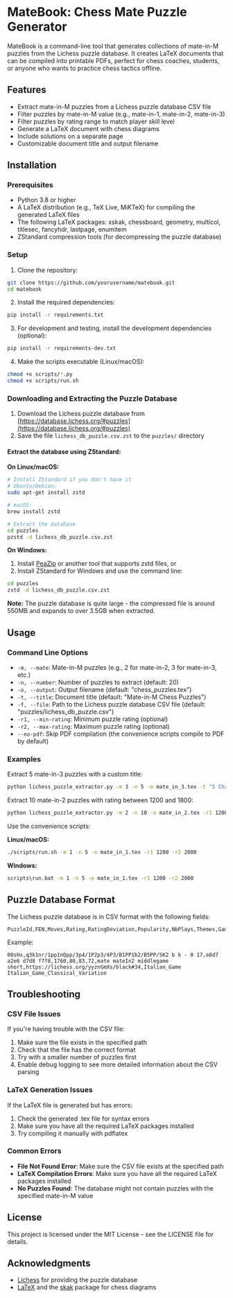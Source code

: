 # MateBook: Chess Mate Puzzle Generator

MateBook is a command-line tool that generates collections of mate-in-M puzzles from the Lichess puzzle database. It creates LaTeX documents that can be compiled into printable PDFs, perfect for chess coaches, students, or anyone who wants to practice chess tactics offline.

## Features

- Extract mate-in-M puzzles from a Lichess puzzle database CSV file
- Filter puzzles by mate-in-M value (e.g., mate-in-1, mate-in-2, mate-in-3)
- Filter puzzles by rating range to match player skill level
- Generate a LaTeX document with chess diagrams
- Include solutions on a separate page
- Customizable document title and output filename

## Installation

### Prerequisites

- Python 3.8 or higher
- A LaTeX distribution (e.g., TeX Live, MiKTeX) for compiling the generated LaTeX files
- The following LaTeX packages: xskak, chessboard, geometry, multicol, titlesec, fancyhdr, lastpage, enumitem
- ZStandard compression tools (for decompressing the puzzle database)

### Setup

1. Clone the repository:

```bash
git clone https://github.com/yourusername/matebook.git
cd matebook
```

2. Install the required dependencies:

```bash
pip install -r requirements.txt
```

3. For development and testing, install the development dependencies (optional):

```bash
pip install -r requirements-dev.txt
```

4. Make the scripts executable (Linux/macOS):

```bash
chmod +x scripts/*.py
chmod +x scripts/run.sh
```

### Downloading and Extracting the Puzzle Database

1. Download the Lichess puzzle database from [https://database.lichess.org/#puzzles](https://database.lichess.org/#puzzles)
2. Save the file `lichess_db_puzzle.csv.zst` to the `puzzles/` directory

#### Extract the database using ZStandard:

**On Linux/macOS:**

```bash
# Install ZStandard if you don't have it
# Ubuntu/Debian:
sudo apt-get install zstd

# macOS:
brew install zstd

# Extract the database
cd puzzles
pzstd -d lichess_db_puzzle.csv.zst
```

**On Windows:**

1. Install [PeaZip](https://peazip.github.io/) or another tool that supports zstd files, or
2. Install ZStandard for Windows and use the command line:

```bash
cd puzzles
zstd -d lichess_db_puzzle.csv.zst
```

**Note:** The puzzle database is quite large - the compressed file is around 550MB and expands to over 3.5GB when extracted.

## Usage

### Command Line Options

- `-m, --mate`: Mate-in-M puzzles (e.g., 2 for mate-in-2, 3 for mate-in-3, etc.)
- `-n, --number`: Number of puzzles to extract (default: 20)
- `-o, --output`: Output filename (default: "chess_puzzles.tex")
- `-t, --title`: Document title (default: "Mate-in-M Chess Puzzles")
- `-f, --file`: Path to the Lichess puzzle database CSV file (default: "puzzles/lichess_db_puzzle.csv")
- `-r1, --min-rating`: Minimum puzzle rating (optional)
- `-r2, --max-rating`: Maximum puzzle rating (optional)
- `--no-pdf`: Skip PDF compilation (the convenience scripts compile to PDF by default)

### Examples

Extract 5 mate-in-3 puzzles with a custom title:

```bash
python lichess_puzzle_extractor.py -m 3 -n 5 -o mate_in_3.tex -t "5 Challenging Mate-in-3 Puzzles"
```

Extract 10 mate-in-2 puzzles with rating between 1200 and 1800:

```bash
python lichess_puzzle_extractor.py -m 2 -n 10 -o mate_in_2.tex -r1 1200 -r2 1800
```

Use the convenience scripts:

**Linux/macOS:**

```bash
./scripts/run.sh -m 1 -n 5 -o mate_in_1.tex -r1 1200 -r2 2000
```

**Windows:**

```bash
scripts\run.bat -m 1 -n 5 -o mate_in_1.tex -r1 1200 -r2 2000
```

## Puzzle Database Format

The Lichess puzzle database is in CSV format with the following fields:

```
PuzzleId,FEN,Moves,Rating,RatingDeviation,Popularity,NbPlays,Themes,GameUrl,OpeningTags
```

Example:

```
00sHx,q3k1nr/1pp1nQpp/3p4/1P2p3/4P3/B1PP1b2/B5PP/5K2 b k - 0 17,e8d7 a2e6 d7d8 f7f8,1760,80,83,72,mate mateIn2 middlegame short,https://lichess.org/yyznGmXs/black#34,Italian_Game Italian_Game_Classical_Variation
```

## Troubleshooting

### CSV File Issues

If you're having trouble with the CSV file:

1. Make sure the file exists in the specified path
2. Check that the file has the correct format
3. Try with a smaller number of puzzles first
4. Enable debug logging to see more detailed information about the CSV parsing

### LaTeX Generation Issues

If the LaTeX file is generated but has errors:

1. Check the generated .tex file for syntax errors
2. Make sure you have all the required LaTeX packages installed
3. Try compiling it manually with pdflatex

### Common Errors

- **File Not Found Error**: Make sure the CSV file exists at the specified path
- **LaTeX Compilation Errors**: Make sure you have all the required LaTeX packages installed
- **No Puzzles Found**: The database might not contain puzzles with the specified mate-in-M value

## License

This project is licensed under the MIT License - see the LICENSE file for details.

## Acknowledgments

- [Lichess](https://lichess.org/) for providing the puzzle database
- [LaTeX](https://www.latex-project.org/) and the [skak](https://ctan.org/pkg/skak) package for chess diagrams

